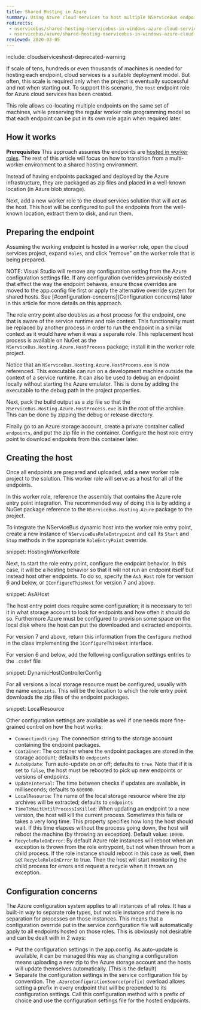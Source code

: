 ```yaml
---
title: Shared Hosting in Azure
summary: Using Azure cloud services to host multiple NServiceBus endpoints on a shared pool of machines.
redirects:
 - nservicebus/shared-hosting-nservicebus-in-windows-azure-cloud-services
 - nservicebus/azure/shared-hosting-nservicebus-in-windows-azure-cloud-services
reviewed: 2020-03-05
---
```


include: cloudserviceshost-deprecated-warning

If scale of tens, hundreds or even thousands of machines is needed for hosting each endpoint, cloud services is a suitable deployment model. But often, this scale is required only when the project is eventually successful and not when starting out. To support this scenario, the `Host` endpoint role for Azure cloud services has been created.

This role allows co-locating multiple endpoints on the same set of machines, while preserving the regular worker role programming model so that each endpoint can be put in its own role again when required later.


## How it works

**Prerequisites** This approach assumes the endpoints are [hosted in worker roles](/nservicebus/hosting/cloud-services-host/). The rest of this article will focus on how to transition from a multi-worker environment to a shared hosting environment.

Instead of having endpoints packaged and deployed by the Azure infrastructure, they are packaged as zip files and placed in a well-known location (in Azure blob storage).

Next, add a new worker role to the cloud services solution that will act as the host. This host will be configured to pull the endpoints from the well-known location, extract them to disk, and run them.


## Preparing the endpoint

Assuming the working endpoint is hosted in a worker role, open the cloud services project, expand `Roles`, and click "remove" on the worker role that is being prepared.

NOTE: Visual Studio will remove any configuration setting from the Azure configuration settings file. If any configuration overrides previously existed that effect the way the endpoint behaves, ensure those overrides are moved to the app.config file first or apply the alternative override system for shared hosts. See [#configuration-concerns](Configuration concerns) later in this article for more details on this approach.

The role entry point also doubles as a host process for the endpoint, one that is aware of the service runtime and role context. This functionality must be replaced by another process in order to run the endpoint in a similar context as it would have when it was a separate role. This replacement host process is available on NuGet as the `NServiceBus.Hosting.Azure.HostProcess` package; install it in the worker role project.

Notice that an `NServiceBus.Hosting.Azure.HostProcess.exe` is now referenced. This executable can run on a development machine outside the context of a service runtime. It can also be used to debug an endpoint locally without starting the Azure emulator. This is done by adding the executable to the debug path in the project properties.

Next, pack the build output as a zip file so that the `NServiceBus.Hosting.Azure.HostProcess.exe` is in the root of the archive. This can be done by zipping the debug or release directory.

Finally go to an Azure storage account, create a private container called `endpoints`, and put the zip file in the container. Configure the host role entry point to download endpoints from this container later.


## Creating the host

Once all endpoints are prepared and uploaded, add a new worker role project to the solution. This worker role will serve as a host for all of the endpoints.

In this worker role, reference the assembly that contains the Azure role entry point integration. The recommended way of doing this is by adding a NuGet package reference to the `NServiceBus.Hosting.Azure` package to the project.

To integrate the NServiceBus dynamic host into the worker role entry point, create a new instance of `NServiceBusRoleEntrypoint` and call its `Start` and `Stop` methods in the appropriate `RoleEntryPoint` override.

snippet: HostingInWorkerRole

Next, to start the role entry point, configure the endpoint behavior. In this case, it will be a hosting behavior so that it will not run an endpoint itself but instead host other endpoints. To do so, specify the `AsA_Host` role for version 6 and below, or `IConfigureThisHost` for version 7 and above.

snippet: AsAHost

The host entry point does require some configuration; it is necessary to tell it in what storage account to look for endpoints and how often it should do so. Furthermore Azure must be configured to provision some space on the local disk where the host can put the downloaded and extracted endpoints.

For version 7 and above, return this information from the `Configure` method in the class implementing the `IConfigureThisHost` interface.

For version 6 and below, add the following configuration settings entries to the `.csdef` file

snippet: DynamicHostControllerConfig

For all versions a local storage resource must be configured, usually with the name `endpoints`. This will be the location to which the role entry point downloads the zip files of the endpoint packages.

snippet: LocalResource

Other configuration settings are available as well if one needs more fine-grained control on how the host works:

 * `ConnectionString`: The connection string to the storage account containing the endpoint packages.
 * `Container`: The container where the endpoint packages are stored in the storage account; defaults to `endpoints`
 * `AutoUpdate`: Turn auto-update on or off; defaults to `true`. Note that if it is set to `false`, the host must be rebooted to pick up new endpoints or versions of endpoints.
 * `UpdateInterval`: The time between checks if updates are available, in milliseconds; defaults to `600000`.
 * `LocalResource`: The name of the local storage resource where the zip archives will be extracted; defaults to `endpoints`
 * `TimeToWaitUntilProcessIsKilled`: When updating an endpoint to a new version, the host will kill the current process. Sometimes this fails or takes a very long time. This property specifies how long the host should wait. If this time elapses without the process going down, the host will reboot the machine (by throwing an exception). Default value: `10000`.
 * `RecycleRoleOnError`: By default Azure role instances will reboot when an exception is thrown from the role entrypoint, but not when thrown from a child process. If the role instance should reboot in this case as well, then set `RecycleRoleOnError` to true. Then the host will start monitoring the child process for errors and request a recycle when it throws an exception.


## Configuration concerns

The Azure configuration system applies to all instances of all roles. It has a built-in way to separate role types, but not role instance and there is no separation for processes on those instances. This means that a configuration override put in the service configuration file will automatically apply to all endpoints hosted on those roles. This is obviously not desirable and can be dealt with in 2 ways:

 * Put the configuration settings in the app.config. As auto-update is available, it can be managed this way as changing a configuration means uploading a new zip to the Azure storage account and the hosts will update themselves automatically. (This is the default)
 * Separate the configuration settings in the service configuration file by convention. The `.AzureConfigurationSource(prefix)` overload allows setting a prefix in every endpoint that will be prepended to its configuration settings. Call this configuration method with a prefix of choice and use the configuration settings file for the hosted endpoints.